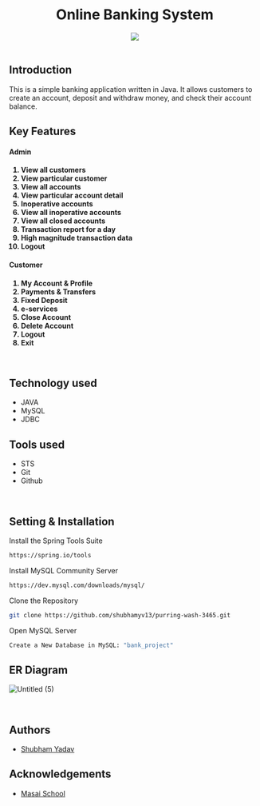<h1 align="center" >Online Banking System</h1>
<div align="center"><img src="https://user-images.githubusercontent.com/112808601/229425341-7e1ef4e9-ac47-49f7-b39f-3436dc1a6920.png"></div>

<br>

## Introduction

<p>This is a simple banking application written in Java. It allows customers to create an account, deposit and withdraw money, and check their account balance. </p>

## Key Features

<h4>Admin<h4>
<ol>
    <li>View all customers </li>
    <li>View particular customer</li>
    <li>View all accounts</li>
    <li>View particular account detail </li>
    <li>Inoperative accounts </li>
    <li>View all inoperative accounts</li>
    <li>View all closed accounts</li>
    <li>Transaction report for a day</li>
    <li>High magnitude transaction data </li>
    <li>Logout</li>
</ol>
<h4>Customer<h4>
<ol>
    <li>My Account & Profile</li>
    <li>Payments & Transfers</li>
    <li>Fixed Deposit</li>
    <li>e-services </li>
    <li>Close Account </li>
    <li>Delete Account</li>
    <li>Logout</li>
    <li>Exit</li>

</ol>
<br>
    
## Technology used

- JAVA
- MySQL
- JDBC

## Tools used

- STS
- Git
- Github

<br>
    
## Setting & Installation 

Install the Spring Tools Suite 
```bash
https://spring.io/tools
```

Install MySQL Community Server

```bash
https://dev.mysql.com/downloads/mysql/
```

Clone the Repository

```bash
git clone https://github.com/shubhamyv13/purring-wash-3465.git
```

Open MySQL Server
```bash
Create a New Database in MySQL: "bank_project" 
```
  

## ER Diagram
    
![Untitled (5)](https://user-images.githubusercontent.com/112808601/229425061-4e6c472d-6629-4eec-a4a2-04f79892d1a7.png)

<br>

## Authors

- [Shubham Yadav](https://github.com/shubhamyv13)

## Acknowledgements

- [Masai School](https://www.masaischool.com/)
